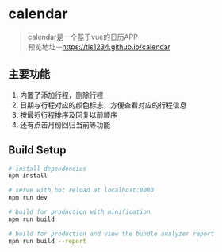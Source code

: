 # calendar


> calendar是一个基于vue的日历APP  
  预览地址--https://tls1234.github.io/calendar  
## 主要功能  

1. 内置了添加行程，删除行程  
2. 日期与行程对应的颜色标志，方便查看对应的行程信息   
3. 按最近行程排序及回复以前顺序 
4. 还有点击月份回归当前等功能 
## Build Setup

``` bash
# install dependencies
npm install

# serve with hot reload at localhost:8080
npm run dev

# build for production with minification
npm run build

# build for production and view the bundle analyzer report
npm run build --report
```
